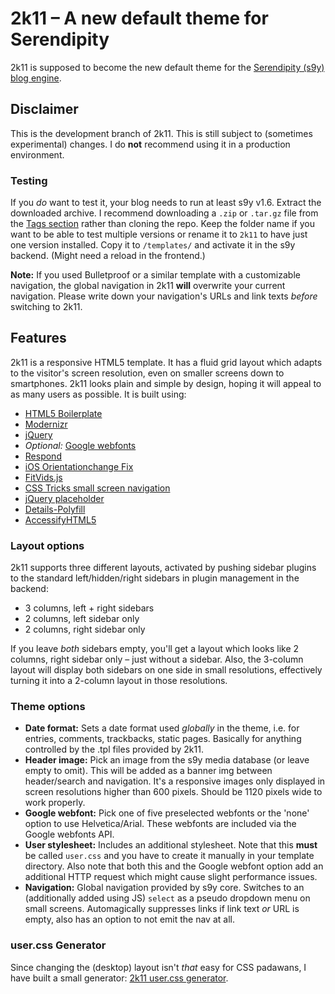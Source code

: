 # 2k11 – A new default theme for Serendipity

2k11 is supposed to become the new default theme for the [Serendipity (s9y) blog engine](http://s9y.org).

## Disclaimer

This is the development branch of 2k11. This is still subject to (sometimes experimental) changes. I do **not** recommend using it in a production environment.

### Testing

If you *do* want to test it, your blog needs to run at least s9y v1.6. Extract the downloaded archive. I recommend downloading a `.zip` or `.tar.gz` file from the [Tags section](https://github.com/yellowled/s9y-2k11/tags) rather than cloning the repo. Keep the folder name if you want to be able to test multiple versions or rename it to `2k11` to have just one version installed. Copy it to `/templates/` and activate it in the s9y backend. (Might need a reload in the frontend.)

**Note:** If you used Bulletproof or a similar template with a customizable navigation, the global navigation in 2k11 **will** overwrite your current navigation. Please write down your navigation's URLs and link texts *before* switching to 2k11.

## Features

2k11 is a responsive HTML5 template. It has a fluid grid layout which adapts to the visitor's screen resolution, even on smaller screens down to smartphones. 2k11 looks plain and simple by design, hoping it will appeal to as many users as possible. It is built using:

* [HTML5 Boilerplate](http://h5bp.com)
* [Modernizr](http://www.modernizr.com)
* [jQuery](http://jquery.com)
* *Optional:* [Google webfonts](http://www.google.com/webfonts)
* [Respond](https://github.com/scottjehl/Respond)
* [iOS Orientationchange Fix](https://github.com/scottjehl/iOS-Orientationchange-Fix)
* [FitVids.js](https://github.com/davatron5000/FitVids.js)
* [CSS Tricks small screen navigation](http://css-tricks.com/13303-convert-menu-to-dropdown/)
* [jQuery placeholder](https://github.com/mathiasbynens/jquery-placeholder)
* [Details-Polyfill](https://github.com/manuelbieh/Details-Polyfill)
* [AccessifyHTML5](https://github.com/yatil/accessifyhtml5.js)

### Layout options

2k11 supports three different layouts, activated by pushing sidebar plugins to the standard left/hidden/right sidebars in plugin management in the backend:

* 3 columns, left + right sidebars
* 2 columns, left sidebar only
* 2 columns, right sidebar only

If you leave *both* sidebars empty, you'll get a layout which looks like 2 columns, right sidebar only – just without a sidebar. Also, the 3-column layout will display both sidebars on one side in small resolutions, effectively turning it into a 2-column layout in those resolutions.

### Theme options

* **Date format:** Sets a date format used _globally_ in the theme, i.e. for entries, comments, trackbacks, static pages. Basically for anything controlled by the .tpl files provided by 2k11.
* **Header image:** Pick an image from the s9y media database (or leave empty to omit). This will be added as a banner img between header/search and navigation. It's a responsive images only displayed in screen resolutions higher than 600 pixels. Should be 1120 pixels wide to work properly.
* **Google webfont:** Pick one of five preselected webfonts or the 'none' option to use Helvetica/Arial. These webfonts are included via the Google webfonts API.
* **User stylesheet:** Includes an additional stylesheet. Note that this **must** be called `user.css` and you have to create it manually in your template directory. Also note that both this and the Google webfont option add an additional HTTP request which might cause slight performance issues.
* **Navigation:** Global navigation provided by s9y core. Switches to an (additionally added using JS) `select` as a pseudo dropdown menu on small screens. Automagically suppresses links if link text *or* URL is empty, also has an option to not emit the nav at all.

### user.css Generator

Since changing the (desktop) layout isn't *that* easy for CSS padawans, I have built a small generator: [2k11 user.css generator](http://yellowled.github.com).
